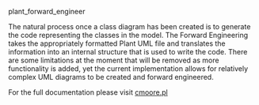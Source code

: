 plant_forward_engineer

The natural process once a class diagram has been created is to generate the code representing the classes in the model. The Forward Engineering takes the appropriately formatted Plant UML file and translates the information into an internal structure that is used to write the code. There are some limitations at the moment that will be removed as more functionality is added, yet the current implementation allows for relatively complex UML diagrams to be created and forward engineered.

For the full documentation please visit [cmoore.pl](https://chrismoore.pl/forward-engineering-from-planuml/)
